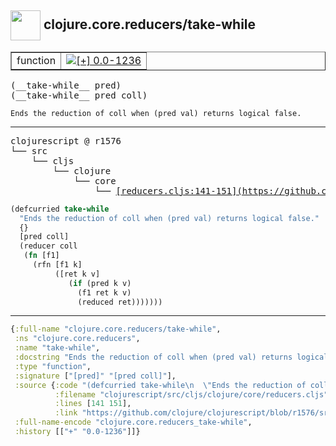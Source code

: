 ## <img width="48px" valign="middle" src="http://i.imgur.com/Hi20huC.png"> clojure.core.reducers/take-while

 <table border="1">
<tr>
<td>function</td>
<td><a href="https://github.com/cljsinfo/api-refs/tree/0.0-1236"><img valign="middle" alt="[+] 0.0-1236" src="https://img.shields.io/badge/+-0.0--1236-lightgrey.svg"></a> </td>
</tr>
</table>

 <samp>
(__take-while__ pred)<br>
(__take-while__ pred coll)<br>
</samp>

```
Ends the reduction of coll when (pred val) returns logical false.
```

---

 <pre>
clojurescript @ r1576
└── src
    └── cljs
        └── clojure
            └── core
                └── <ins>[reducers.cljs:141-151](https://github.com/clojure/clojurescript/blob/r1576/src/cljs/clojure/core/reducers.cljs#L141-L151)</ins>
</pre>

```clj
(defcurried take-while
  "Ends the reduction of coll when (pred val) returns logical false."
  {}
  [pred coll]
  (reducer coll
   (fn [f1]
     (rfn [f1 k]
          ([ret k v]
             (if (pred k v)
               (f1 ret k v)
               (reduced ret)))))))
```


---

```clj
{:full-name "clojure.core.reducers/take-while",
 :ns "clojure.core.reducers",
 :name "take-while",
 :docstring "Ends the reduction of coll when (pred val) returns logical false.",
 :type "function",
 :signature ["[pred]" "[pred coll]"],
 :source {:code "(defcurried take-while\n  \"Ends the reduction of coll when (pred val) returns logical false.\"\n  {}\n  [pred coll]\n  (reducer coll\n   (fn [f1]\n     (rfn [f1 k]\n          ([ret k v]\n             (if (pred k v)\n               (f1 ret k v)\n               (reduced ret)))))))",
          :filename "clojurescript/src/cljs/clojure/core/reducers.cljs",
          :lines [141 151],
          :link "https://github.com/clojure/clojurescript/blob/r1576/src/cljs/clojure/core/reducers.cljs#L141-L151"},
 :full-name-encode "clojure.core.reducers_take-while",
 :history [["+" "0.0-1236"]]}

```
